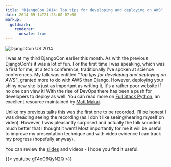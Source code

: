 ```yaml
---
title: "DjangoCon 2014: Top tips for developing and deploying on AWS"
date: 2014-09-14T21:23:00-07:00
markup:
  goldmark:
    renderer:
      unsafe: true
---
```


![DjangoCon US 2014](/img/dcus2014.png)

I was at my third DjangoCon earlier this month. As with the previous
DjangoCon's it was a lot of fun. For the first time I was speaking,
which was a first for me, at a tech conference, traditionally I've
spoken at science conferences. My talk was entitled *"Top tips for
developing and deploying on AWS"*, granted more to do with AWS than
Django. However, deploying your shiny new site is just as important as
writing it, it's a rather poor website if no one can view it! With the
rise of DevOps there has been a push for developers to deploy as well.
You can read more on [Full Stack Python](http://www.fullstackpython.com/), 
an excellent resource maintained by [Matt Makai](http://www.mattmakai.com/).  

Unlike my previous talks this was the first one to be recorded. I'll be
honest I was dreading seeing the recording (as I don't like
seeing/hearing myself on video). However, I was pleasantly surprised and
actually the talk sounded much better that I thought it went! Most
importantly for me it will be useful to improve my presentation
technique and with video evidence I can track my progress (hopefully
anyway).

You can review the [slides](https://speakerdeck.com/craigbruce/top-tips-for-developing-and-deploying-on-aws) and videos - I hope you find it useful.


{{< youtube gT4oC6QyN2Q >}}
